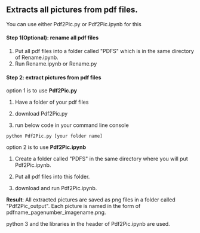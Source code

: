 ## Extracts all pictures from pdf files. 

You can use either Pdf2Pic.py or Pdf2Pic.ipynb for this

#### Step 1(Optional): rename all pdf files

1. Put all pdf files into a folder called "PDFS" which is in the same directory of Rename.ipynb.
2. Run Rename.ipynb or Rename.py

#### Step 2: extract pictures from pdf files

option 1 is to use **Pdf2Pic.py**

1. Have a folder of your pdf files

2. download Pdf2Pic.py

3. run below code in your command line console
```
python Pdf2Pic.py [your folder name]
```

option 2 is to use **Pdf2Pic.ipynb**

1. Create a folder called "PDFS" in the same directory where you will put Pdf2Pic.ipynb. 

2. Put all pdf files into this folder.

3. download and run Pdf2Pic.ipynb. 


**Result**: All extracted pictures are saved as png files in a folder called "Pdf2Pic_output". Each picture is named in the form of pdfname_pagenumber_imagename.png.

python 3 and the libraries in the header of Pdf2Pic.ipynb are used.
